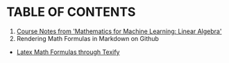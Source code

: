 # TABLE OF CONTENTS
1. [Course Notes from 'Mathematics for Machine Learning: Linear Algebra'](linear_algebra.md)
2. Rendering Math Formulas in Markdown on Github
 - [Latex Math Formulas through Texify](../../../Latex-Math-Formulas-in-Github-Markdown-through-Texify/README.md)
